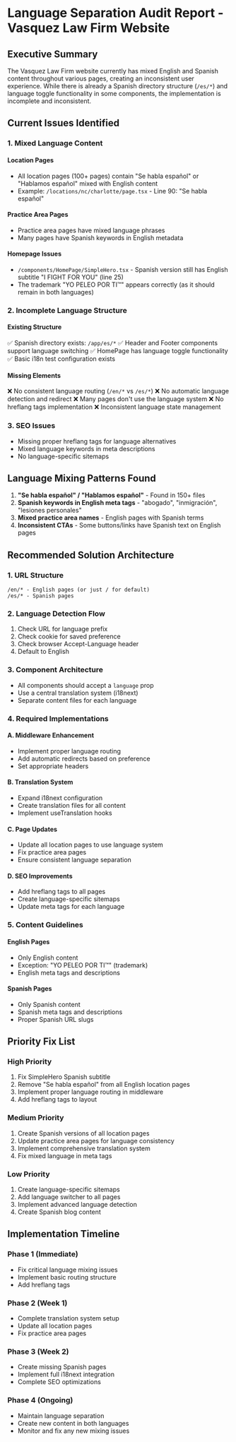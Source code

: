 # Language Separation Audit Report - Vasquez Law Firm Website

## Executive Summary

The Vasquez Law Firm website currently has mixed English and Spanish content throughout various pages, creating an inconsistent user experience. While there is already a Spanish directory structure (`/es/*`) and language toggle functionality in some components, the implementation is incomplete and inconsistent.

## Current Issues Identified

### 1. Mixed Language Content

#### Location Pages
- All location pages (100+ pages) contain "Se habla español" or "Hablamos español" mixed with English content
- Example: `/locations/nc/charlotte/page.tsx` - Line 90: "Se habla español"

#### Practice Area Pages
- Practice area pages have mixed language phrases
- Many pages have Spanish keywords in English metadata

#### Homepage Issues
- `/components/HomePage/SimpleHero.tsx` - Spanish version still has English subtitle "I FIGHT FOR YOU" (line 25)
- The trademark "YO PELEO POR TI™" appears correctly (as it should remain in both languages)

### 2. Incomplete Language Structure

#### Existing Structure
✅ Spanish directory exists: `/app/es/*`
✅ Header and Footer components support language switching
✅ HomePage has language toggle functionality
✅ Basic i18n test configuration exists

#### Missing Elements
❌ No consistent language routing (`/en/*` vs `/es/*`)
❌ No automatic language detection and redirect
❌ Many pages don't use the language system
❌ No hreflang tags implementation
❌ Inconsistent language state management

### 3. SEO Issues
- Missing proper hreflang tags for language alternatives
- Mixed language keywords in meta descriptions
- No language-specific sitemaps

## Language Mixing Patterns Found

1. **"Se habla español" / "Hablamos español"** - Found in 150+ files
2. **Spanish keywords in English meta tags** - "abogado", "inmigración", "lesiones personales"
3. **Mixed practice area names** - English pages with Spanish terms
4. **Inconsistent CTAs** - Some buttons/links have Spanish text on English pages

## Recommended Solution Architecture

### 1. URL Structure
```
/en/* - English pages (or just / for default)
/es/* - Spanish pages
```

### 2. Language Detection Flow
1. Check URL for language prefix
2. Check cookie for saved preference
3. Check browser Accept-Language header
4. Default to English

### 3. Component Architecture
- All components should accept a `language` prop
- Use a central translation system (i18next)
- Separate content files for each language

### 4. Required Implementations

#### A. Middleware Enhancement
- Implement proper language routing
- Add automatic redirects based on preference
- Set appropriate headers

#### B. Translation System
- Expand i18next configuration
- Create translation files for all content
- Implement useTranslation hooks

#### C. Page Updates
- Update all location pages to use language system
- Fix practice area pages
- Ensure consistent language separation

#### D. SEO Improvements
- Add hreflang tags to all pages
- Create language-specific sitemaps
- Update meta tags for each language

### 5. Content Guidelines

#### English Pages
- Only English content
- Exception: "YO PELEO POR TI™" (trademark)
- English meta tags and descriptions

#### Spanish Pages
- Only Spanish content
- Spanish meta tags and descriptions
- Proper Spanish URL slugs

## Priority Fix List

### High Priority
1. Fix SimpleHero Spanish subtitle
2. Remove "Se habla español" from all English location pages
3. Implement proper language routing in middleware
4. Add hreflang tags to layout

### Medium Priority
1. Create Spanish versions of all location pages
2. Update practice area pages for language consistency
3. Implement comprehensive translation system
4. Fix mixed language in meta tags

### Low Priority
1. Create language-specific sitemaps
2. Add language switcher to all pages
3. Implement advanced language detection
4. Create Spanish blog content

## Implementation Timeline

### Phase 1 (Immediate)
- Fix critical language mixing issues
- Implement basic routing structure
- Add hreflang tags

### Phase 2 (Week 1)
- Complete translation system setup
- Update all location pages
- Fix practice area pages

### Phase 3 (Week 2)
- Create missing Spanish pages
- Implement full i18next integration
- Complete SEO optimizations

### Phase 4 (Ongoing)
- Maintain language separation
- Create new content in both languages
- Monitor and fix any new mixing issues